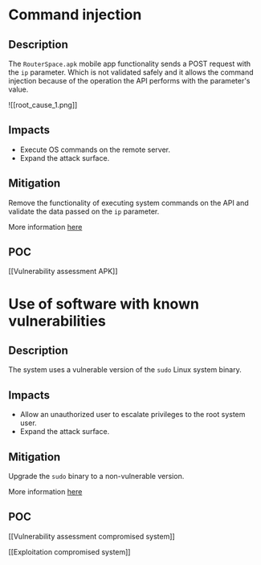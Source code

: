 # Command injection

## Description

The `RouterSpace.apk` mobile app functionality sends a POST request with the `ip` parameter. Which is not validated safely and it allows the command injection because of the operation the API performs with the parameter's value.

![[root_cause_1.png]]

## Impacts

- Execute OS commands on the remote server.
- Expand the attack surface.

## Mitigation
Remove the functionality of executing system commands on the API and validate the data passed on the `ip` parameter.

More information [here](https://owasp.org/www-community/attacks/Command_Injection)

## POC

[[Vulnerability assessment APK]]

# Use of software with known vulnerabilities


## Description
	
The system uses a vulnerable version of the `sudo` Linux system binary.
	
## Impacts
	
- Allow an unauthorized user to escalate privileges to the root system user.
- Expand the attack surface.
	
## Mitigation
	
Upgrade the `sudo` binary to a non-vulnerable version.
	
More information [here](https://cve.mitre.org/cgi-bin/cvename.cgi?name=CVE-2021-3156)
	
## POC
	
[[Vulnerability assessment compromised system]]

[[Exploitation compromised system]]
